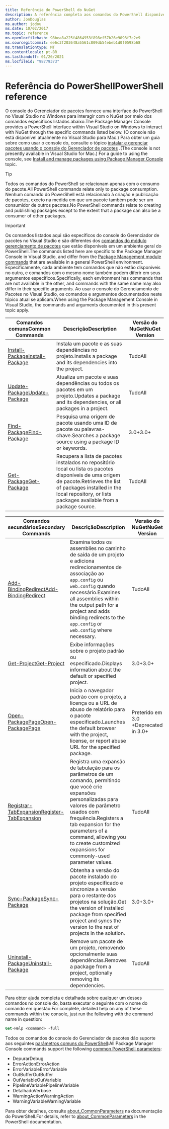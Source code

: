 ```yaml
---
title: Referência do PowerShell do NuGet
description: A referência completa aos comandos do PowerShell disponíveis no console do Gerenciador de pacotes NuGet no Visual Studio.
author: JonDouglas
ms.author: jodou
ms.date: 10/02/2017
ms.topic: reference
ms.openlocfilehash: 98bea8a225f4864953f898ef57b26e9093f7c2e9
ms.sourcegitcommit: ee6c3f203648a5561c809db54ebeb1d0f0598b68
ms.translationtype: MT
ms.contentlocale: pt-BR
ms.lasthandoff: 01/26/2021
ms.locfileid: "98779373"
---
```

# <a name="powershell-reference"></a><span data-ttu-id="5781b-103">Referência do PowerShell</span><span class="sxs-lookup"><span data-stu-id="5781b-103">PowerShell reference</span></span>

<span data-ttu-id="5781b-104">O console do Gerenciador de pacotes fornece uma interface do PowerShell no Visual Studio no Windows para interagir com o NuGet por meio dos comandos específicos listados abaixo.</span><span class="sxs-lookup"><span data-stu-id="5781b-104">The Package Manager Console provides a PowerShell interface within Visual Studio on Windows to interact with NuGet through the specific commands listed below.</span></span> <span data-ttu-id="5781b-105">(O console não está disponível atualmente no Visual Studio para Mac.) Para obter um guia sobre como usar o console do, consulte o tópico [instalar e gerenciar pacotes usando o console do Gerenciador de pacotes](../consume-packages/install-use-packages-powershell.md) .</span><span class="sxs-lookup"><span data-stu-id="5781b-105">(The console is not presently available in Visual Studio for Mac.) For a guide to using the console, see [Install and manage packages using Package Manager Console](../consume-packages/install-use-packages-powershell.md) topic.</span></span>

> [!Tip]
> <span data-ttu-id="5781b-106">Todos os comandos do PowerShell se relacionam apenas com o consumo do pacote.</span><span class="sxs-lookup"><span data-stu-id="5781b-106">All PowerShell commands relate only to package consumption.</span></span> <span data-ttu-id="5781b-107">Nenhum comando do PowerShell está relacionado à criação e publicação de pacotes, exceto na medida em que um pacote também pode ser um consumidor de outros pacotes.</span><span class="sxs-lookup"><span data-stu-id="5781b-107">No PowerShell commands relate to creating and publishing packages except to the extent that a package can also be a consumer of other packages.</span></span>

> [!Important]
> <span data-ttu-id="5781b-108">Os comandos listados aqui são específicos do console do Gerenciador de pacotes no Visual Studio e são diferentes dos [comandos do módulo gerenciamento de pacotes](/powershell/module/packagemanagement/?view=powershell-6) que estão disponíveis em um ambiente geral do PowerShell.</span><span class="sxs-lookup"><span data-stu-id="5781b-108">The commands listed here are specific to the Package Manager Console in Visual Studio, and differ from the [Package Management module commands](/powershell/module/packagemanagement/?view=powershell-6) that are available in a general PowerShell environment.</span></span> <span data-ttu-id="5781b-109">Especificamente, cada ambiente tem comandos que não estão disponíveis no outro, e comandos com o mesmo nome também podem diferir em seus argumentos específicos.</span><span class="sxs-lookup"><span data-stu-id="5781b-109">Specifically, each environment has commands that are not available in the other, and commands with the same name may also differ in their specific arguments.</span></span> <span data-ttu-id="5781b-110">Ao usar o console do Gerenciamento de Pacotes no Visual Studio, os comandos e argumentos documentados neste tópico atual se aplicam.</span><span class="sxs-lookup"><span data-stu-id="5781b-110">When using the Package Management Console in Visual Studio, the commands and arguments documented in this present topic apply.</span></span>

| <span data-ttu-id="5781b-111">Comandos comuns</span><span class="sxs-lookup"><span data-stu-id="5781b-111">Common Commands</span></span> | <span data-ttu-id="5781b-112">Descrição</span><span class="sxs-lookup"><span data-stu-id="5781b-112">Description</span></span> | <span data-ttu-id="5781b-113">Versão do NuGet</span><span class="sxs-lookup"><span data-stu-id="5781b-113">NuGet Version</span></span> |
| --- | --- | --- |
| [<span data-ttu-id="5781b-114">Install-Package</span><span class="sxs-lookup"><span data-stu-id="5781b-114">Install-Package</span></span>](ps-reference/ps-ref-install-package.md) | <span data-ttu-id="5781b-115">Instala um pacote e as suas dependências no projeto.</span><span class="sxs-lookup"><span data-stu-id="5781b-115">Installs a package and its dependencies into the project.</span></span> | <span data-ttu-id="5781b-116">Tudo</span><span class="sxs-lookup"><span data-stu-id="5781b-116">All</span></span> |
| [<span data-ttu-id="5781b-117">Update-Package</span><span class="sxs-lookup"><span data-stu-id="5781b-117">Update-Package</span></span>](ps-reference/ps-ref-update-package.md) | <span data-ttu-id="5781b-118">Atualiza um pacote e suas dependências ou todos os pacotes em um projeto.</span><span class="sxs-lookup"><span data-stu-id="5781b-118">Updates a package and its dependencies, or all packages in a project.</span></span> | <span data-ttu-id="5781b-119">Tudo</span><span class="sxs-lookup"><span data-stu-id="5781b-119">All</span></span> |
| [<span data-ttu-id="5781b-120">Find-Package</span><span class="sxs-lookup"><span data-stu-id="5781b-120">Find-Package</span></span>](ps-reference/ps-ref-find-package.md) | <span data-ttu-id="5781b-121">Pesquisa uma origem de pacote usando uma ID de pacote ou palavras-chave.</span><span class="sxs-lookup"><span data-stu-id="5781b-121">Searches a package source using a package ID or keywords.</span></span> | <span data-ttu-id="5781b-122">3.0+</span><span class="sxs-lookup"><span data-stu-id="5781b-122">3.0+</span></span> |
| [<span data-ttu-id="5781b-123">Get-Package</span><span class="sxs-lookup"><span data-stu-id="5781b-123">Get-Package</span></span>](ps-reference/ps-ref-get-package.md) | <span data-ttu-id="5781b-124">Recupera a lista de pacotes instalados no repositório local ou lista os pacotes disponíveis de uma origem de pacote.</span><span class="sxs-lookup"><span data-stu-id="5781b-124">Retrieves the list of packages installed in the local repository, or lists packages available from a package source.</span></span> | <span data-ttu-id="5781b-125">Tudo</span><span class="sxs-lookup"><span data-stu-id="5781b-125">All</span></span> |

| <span data-ttu-id="5781b-126">Comandos secundários</span><span class="sxs-lookup"><span data-stu-id="5781b-126">Secondary Commands</span></span> | <span data-ttu-id="5781b-127">Descrição</span><span class="sxs-lookup"><span data-stu-id="5781b-127">Description</span></span> | <span data-ttu-id="5781b-128">Versão do NuGet</span><span class="sxs-lookup"><span data-stu-id="5781b-128">NuGet Version</span></span> |
| --- | --- | --- |
| [<span data-ttu-id="5781b-129">Add-BindingRedirect</span><span class="sxs-lookup"><span data-stu-id="5781b-129">Add-BindingRedirect</span></span>](ps-reference/ps-ref-add-bindingredirect.md) | <span data-ttu-id="5781b-130">Examina todos os assemblies no caminho de saída de um projeto e adiciona redirecionamentos de associação ao `app.config` ou `web.config` quando necessário.</span><span class="sxs-lookup"><span data-stu-id="5781b-130">Examines all assemblies within the output path for a project and adds binding redirects to the `app.config` or `web.config` where necessary.</span></span> | <span data-ttu-id="5781b-131">Tudo</span><span class="sxs-lookup"><span data-stu-id="5781b-131">All</span></span> |
| [<span data-ttu-id="5781b-132">Get-Project</span><span class="sxs-lookup"><span data-stu-id="5781b-132">Get-Project</span></span>](ps-reference/ps-ref-get-project.md) | <span data-ttu-id="5781b-133">Exibe informações sobre o projeto padrão ou especificado.</span><span class="sxs-lookup"><span data-stu-id="5781b-133">Displays information about the default or specified project.</span></span> | <span data-ttu-id="5781b-134">3.0+</span><span class="sxs-lookup"><span data-stu-id="5781b-134">3.0+</span></span> |
| [<span data-ttu-id="5781b-135">Open-PackagePage</span><span class="sxs-lookup"><span data-stu-id="5781b-135">Open-PackagePage</span></span>](ps-reference/ps-ref-open-packagepage.md) | <span data-ttu-id="5781b-136">Inicia o navegador padrão com o projeto, a licença ou a URL de abuso de relatório para o pacote especificado.</span><span class="sxs-lookup"><span data-stu-id="5781b-136">Launches the default browser with the project, license, or report abuse URL for the specified package.</span></span> | <span data-ttu-id="5781b-137">Preterido em 3.0 +</span><span class="sxs-lookup"><span data-stu-id="5781b-137">Deprecated in 3.0+</span></span> |
| [<span data-ttu-id="5781b-138">Registrar-TabExpansion</span><span class="sxs-lookup"><span data-stu-id="5781b-138">Register-TabExpansion</span></span>](ps-reference/ps-ref-register-tabexpansion.md) | <span data-ttu-id="5781b-139">Registra uma expansão de tabulação para os parâmetros de um comando, permitindo que você crie expansões personalizadas para valores de parâmetro usados com frequência.</span><span class="sxs-lookup"><span data-stu-id="5781b-139">Registers a tab expansion for the parameters of a command, allowing you to create customized expansions for commonly-used parameter values.</span></span> | <span data-ttu-id="5781b-140">Tudo</span><span class="sxs-lookup"><span data-stu-id="5781b-140">All</span></span> |
| [<span data-ttu-id="5781b-141">Sync-Package</span><span class="sxs-lookup"><span data-stu-id="5781b-141">Sync-Package</span></span>](ps-reference/ps-ref-sync-package.md) | <span data-ttu-id="5781b-142">Obtenha a versão do pacote instalado do projeto especificado e sincronize a versão para o restante dos projetos na solução.</span><span class="sxs-lookup"><span data-stu-id="5781b-142">Get the version of installed package from specified project and syncs the version to the rest of projects in the solution.</span></span> | <span data-ttu-id="5781b-143">3.0+</span><span class="sxs-lookup"><span data-stu-id="5781b-143">3.0+</span></span> |
| [<span data-ttu-id="5781b-144">Uninstall-Package</span><span class="sxs-lookup"><span data-stu-id="5781b-144">Uninstall-Package</span></span>](ps-reference/ps-ref-uninstall-package.md) | <span data-ttu-id="5781b-145">Remove um pacote de um projeto, removendo opcionalmente suas dependências.</span><span class="sxs-lookup"><span data-stu-id="5781b-145">Removes a package from a project, optionally removing its dependencies.</span></span> | <span data-ttu-id="5781b-146">Tudo</span><span class="sxs-lookup"><span data-stu-id="5781b-146">All</span></span> |

<span data-ttu-id="5781b-147">Para obter ajuda completa e detalhada sobre qualquer um desses comandos no console do, basta executar o seguinte com o nome do comando em questão:</span><span class="sxs-lookup"><span data-stu-id="5781b-147">For complete, detailed help on any of these commands within the console, just run the following with the command name in question:</span></span>

```ps
Get-Help <command> -full
```

<span data-ttu-id="5781b-148">Todos os comandos do console do Gerenciador de pacotes dão suporte aos seguintes [parâmetros comuns do PowerShell](/powershell/module/microsoft.powershell.core/about/about_commonparameters):</span><span class="sxs-lookup"><span data-stu-id="5781b-148">All Package Manager Console commands support the following [common PowerShell parameters](/powershell/module/microsoft.powershell.core/about/about_commonparameters):</span></span>

- <span data-ttu-id="5781b-149">Depurar</span><span class="sxs-lookup"><span data-stu-id="5781b-149">Debug</span></span>
- <span data-ttu-id="5781b-150">ErrorAction</span><span class="sxs-lookup"><span data-stu-id="5781b-150">ErrorAction</span></span>
- <span data-ttu-id="5781b-151">ErrorVariable</span><span class="sxs-lookup"><span data-stu-id="5781b-151">ErrorVariable</span></span>
- <span data-ttu-id="5781b-152">OutBuffer</span><span class="sxs-lookup"><span data-stu-id="5781b-152">OutBuffer</span></span>
- <span data-ttu-id="5781b-153">OutVariable</span><span class="sxs-lookup"><span data-stu-id="5781b-153">OutVariable</span></span>
- <span data-ttu-id="5781b-154">PipelineVariable</span><span class="sxs-lookup"><span data-stu-id="5781b-154">PipelineVariable</span></span>
- <span data-ttu-id="5781b-155">Detalhado</span><span class="sxs-lookup"><span data-stu-id="5781b-155">Verbose</span></span>
- <span data-ttu-id="5781b-156">WarningAction</span><span class="sxs-lookup"><span data-stu-id="5781b-156">WarningAction</span></span>
- <span data-ttu-id="5781b-157">WarningVariable</span><span class="sxs-lookup"><span data-stu-id="5781b-157">WarningVariable</span></span>

<span data-ttu-id="5781b-158">Para obter detalhes, consulte [about_CommonParameters](/powershell/module/microsoft.powershell.core/about/about_commonparameters) na documentação do PowerShell.</span><span class="sxs-lookup"><span data-stu-id="5781b-158">For details, refer to [about_CommonParameters](/powershell/module/microsoft.powershell.core/about/about_commonparameters) in the PowerShell documentation.</span></span>